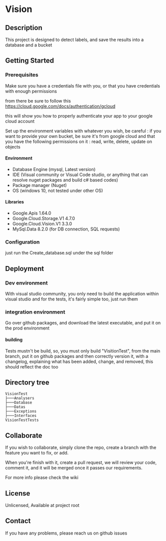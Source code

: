 # Vision

## Description

This project is designed to detect labels, and save the results into a database and a bucket

## Getting Started

### Prerequisites

Make sure you have a credentials file with you, or that you have credentials with enough permissions

from there be sure to follow this https://cloud.google.com/docs/authentication/gcloud

this will show you how to properly authenticate your app to your google cloud account

Set up the environment variables with whatever you wish, be careful : if you want to provide your own bucket, be sure it's from google cloud and that you have the following permissions on it : read, write, delete, update on objects

#### Environment

- Database Engine (mysql, Latest version)
- IDE (Visual community or Visual Code studio, or anything that can resolve nuget packages and build c# based codes)
- Package manager (Nuget)
- OS (windows 10, not tested under other OS)

#### Libraries

- Google.Apis 1.64.0
- Google.Cloud.Storage.V1 4.7.0
- Google.Cloud.Vision.V1 3.3.0
- MySql.Data 8.2.0 (for DB connection, SQL requests)

### Configuration

just run the Create_database.sql under the sql folder

## Deployment

### Dev environment

With visual studio community, you only need to build the application within visual studio and for the tests, it's fairly simple too, just run them

### integration environment

Go over github packages, and download the latest executable, and put it on the prod environment

#### building

Tests mustn't be build, so, you must only build "VisitionTest", from the main branch, put it on github packages and then correctly version it, with a changelog, explaining what has been added, change, and removed, this should reflect the doc too

## Directory tree
    VisionTest
    ├───Analysers
    ├───Database
    ├───Datas
    ├───Exceptions
    ├───Interfaces
    VisionTestTests

## Collaborate

If you wish to collaborate, simply clone the repo, create a branch with the feature you want to fix, or add.

When you're finish with it, create a pull request, we will review your code, comment it, and it will be merged once it passes our requirements.

For more info please check the wiki

## License

Unlicensed, Available at project root

## Contact

If you have any problems, please reach us on github issues